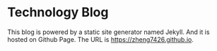 # Technology Blog

This blog is powered by a static site generator named Jekyll. And it is hosted on Github Page. 
The URL is https://zheng7426.github.io. 
